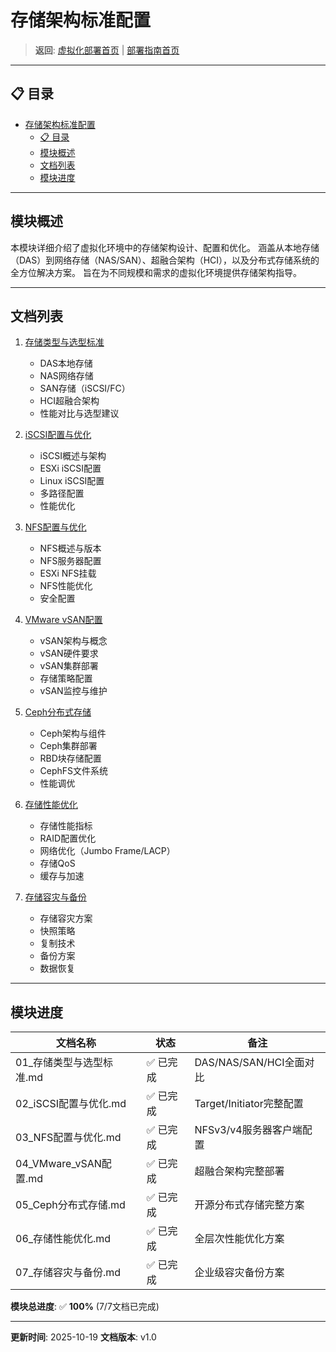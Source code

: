 # 存储架构标准配置

> **返回**: [虚拟化部署首页](../README.md) | [部署指南首页](../../00_索引导航/README.md)

---

## 📋 目录

- [存储架构标准配置](#存储架构标准配置)
  - [📋 目录](#-目录)
  - [模块概述](#模块概述)
  - [文档列表](#文档列表)
  - [模块进度](#模块进度)

---

## 模块概述

本模块详细介绍了虚拟化环境中的存储架构设计、配置和优化。
涵盖从本地存储（DAS）到网络存储（NAS/SAN）、超融合架构（HCI），以及分布式存储系统的全方位解决方案。
旨在为不同规模和需求的虚拟化环境提供存储架构指导。

---

## 文档列表

1. [存储类型与选型标准](01_存储类型与选型标准.md)
   - DAS本地存储
   - NAS网络存储
   - SAN存储（iSCSI/FC）
   - HCI超融合架构
   - 性能对比与选型建议

2. [iSCSI配置与优化](02_iSCSI配置与优化.md)
   - iSCSI概述与架构
   - ESXi iSCSI配置
   - Linux iSCSI配置
   - 多路径配置
   - 性能优化

3. [NFS配置与优化](03_NFS配置与优化.md)
   - NFS概述与版本
   - NFS服务器配置
   - ESXi NFS挂载
   - NFS性能优化
   - 安全配置

4. [VMware vSAN配置](04_VMware_vSAN配置.md)
   - vSAN架构与概念
   - vSAN硬件要求
   - vSAN集群部署
   - 存储策略配置
   - vSAN监控与维护

5. [Ceph分布式存储](05_Ceph分布式存储.md)
   - Ceph架构与组件
   - Ceph集群部署
   - RBD块存储配置
   - CephFS文件系统
   - 性能调优

6. [存储性能优化](06_存储性能优化.md)
   - 存储性能指标
   - RAID配置优化
   - 网络优化（Jumbo Frame/LACP）
   - 存储QoS
   - 缓存与加速

7. [存储容灾与备份](07_存储容灾与备份.md)
   - 存储容灾方案
   - 快照策略
   - 复制技术
   - 备份方案
   - 数据恢复

---

## 模块进度

| 文档名称 | 状态 | 备注 |
|---|---|---|
| 01_存储类型与选型标准.md | ✅ 已完成 | DAS/NAS/SAN/HCI全面对比 |
| 02_iSCSI配置与优化.md | ✅ 已完成 | Target/Initiator完整配置 |
| 03_NFS配置与优化.md | ✅ 已完成 | NFSv3/v4服务器客户端配置 |
| 04_VMware_vSAN配置.md | ✅ 已完成 | 超融合架构完整部署 |
| 05_Ceph分布式存储.md | ✅ 已完成 | 开源分布式存储完整方案 |
| 06_存储性能优化.md | ✅ 已完成 | 全层次性能优化方案 |
| 07_存储容灾与备份.md | ✅ 已完成 | 企业级容灾备份方案 |

**模块总进度**: ✅ **100%** (7/7文档已完成)

---

**更新时间**: 2025-10-19
**文档版本**: v1.0
